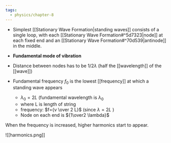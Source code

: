 ```yaml
---
tags:
  - physics/chapter-8
---
```


- Simplest [[Stationary Wave Formation|standing waves]] consists of a single loop, with each [[Stationary Wave Formation#^5d7323|node]] at each fixed end and an [[Stationary Wave Formation#^70d539|antinode]] in the middle.

- **Fundamental mode of vibration**
- Distance between nodes has to be  $1/2\lambda$ (half the [[wavelength]] of the [[wave]])
- Fundamental frequency $f_0$ is the lowest [[frequency]] at which a standing wave appears
	- $\lambda_0 = 2L$ (fundamental wavelength is $\lambda_0$
	- where L is length of string
	- frequency: $f={v \over 2 L}$ (since $\lambda = 2L$ )
	- Node on each end is ${1\over2 \lambda}$

When the frequency is increased, higher harmonics start to appear. 

![[harmonics.png]]